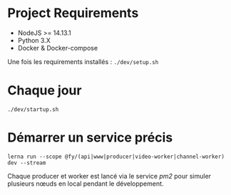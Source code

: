 

# Project Requirements

* NodeJS >= 14.13.1
* Python 3.X
* Docker & Docker-compose


Une fois les requirements installés : `./dev/setup.sh`

# Chaque jour
`./dev/startup.sh`


# Démarrer un service précis
`lerna run --scope @fy/(api|www|producer|video-worker|channel-worker) dev --stream`

Chaque producer et worker est lancé via le service *pm2* pour simuler plusieurs nœuds en local pendant le développement.

